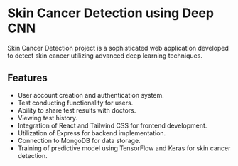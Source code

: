 # Skin Cancer Detection using Deep CNN




Skin Cancer Detection project is a sophisticated web application developed to detect skin cancer utilizing advanced deep learning techniques.

## Features

- User account creation and authentication system.
- Test conducting functionality for users.
- Ability to share test results with doctors.
- Viewing test history.
- Integration of React and Tailwind CSS for frontend development.
- Utilization of Express for backend implementation.
- Connection to MongoDB for data storage.
- Training of predictive model using TensorFlow and Keras for skin cancer detection.

